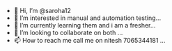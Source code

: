 - 👋 Hi, I’m @saroha12
- 👀 I’m interested in manual and automation testing...
- 🌱 I’m currently learning them and i am a fresher...
- 💞️ I’m looking to collaborate on both ...
- 📫 How to reach me call me on nitesh 7065344181 ...

<!---
saroha12/saroha12 is a ✨ special ✨ repository because its `README.md` (this file) appears on your GitHub profile.
You can click the Preview link to take a look at your changes.
--->
